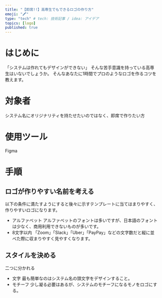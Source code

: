 ```yaml
---
title: "【即席!!】高専生でもできるロゴの作り方"
emoji: "🖍️"
type: "tech" # tech: 技術記事 / idea: アイデア
topics: [logo]
published: true
---
```

# はじめに
「システムは作れてもデザインができない」
そんな苦手意識を持っている高専生はいないでしょうか。
そんなあなたに1時間でプロのようなロゴを作るコツを教えます。

# 対象者
システム名にオリジナリティを持たせたいのではなく、即席で作りたい方

# 使用ツール
Figma

# 手順
## ロゴが作りやすい名前を考える
以下の条件に満たすようにすると後々に示すテンプレートに当てはまりやすく、作りやすいロゴになります。
- アルファベット
アルファベットのフォントは多いですが、日本語のフォントは少なく、商用利用できないものが多いです。
- 8文字以内
「Zoom」「Slack」「Uber」「PayPay」などの文字数だと縦に並べた際に収まりやすく見やすくなります。

## スタイルを決める
二つに分かれる
- 文字
最も簡単なのはシステム名の頭文字をデザインすること。
- モチーフ
少し凝る必要はあるが、システムのモチーフになるモノをロゴにする。